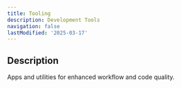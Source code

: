 ```yaml
---
title: Tooling
description: Development Tools
navigation: false
lastModified: '2025-03-17'
---
```


 ## Description

Apps and utilities for enhanced workflow and code quality.
